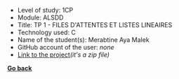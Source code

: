 - Level of study: 1CP
- Module: ALSDD
- Title: TP 1 - FILES D'ATTENTES ET LISTES LINEAIRES
- Technology used: C
- Name of the student(s): Merabtine Aya Malek
- GitHub account of the user: *none*
- [Link to the project](https://drive.google.com/drive/u/1/folders/1ZBt8tiC-pw059TF8_r6Yp-CPJs5SSSfB)*(it's a zip file)*

**[Go back](../../../ALSDD.md)**
